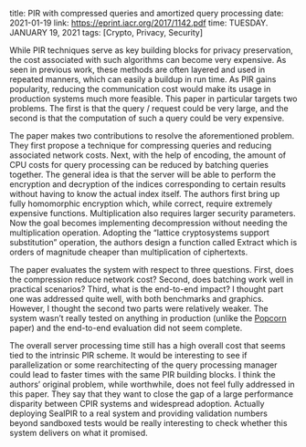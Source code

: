 title: PIR with compressed queries and amortized query processing
date: 2021-01-19
link: https://eprint.iacr.org/2017/1142.pdf
time: TUESDAY. JANUARY 19, 2021
tags: [Crypto, Privacy, Security]

While PIR techniques serve as key building blocks for privacy preservation, the cost associated with such algorithms can become very expensive. As seen in previous work, these methods are often layered and used in repeated manners, which can easily a buildup in run time. As PIR gains popularity, reducing the communication cost would make its usage in production systems much more feasible. This paper in particular targets two problems. The first is that the query / request could be very large, and the second is that the computation of such a query could be very expensive.

The paper makes two contributions to resolve the aforementioned problem. They first propose a technique for compressing queries and reducing associated network costs. Next, with the help of encoding, the amount of CPU costs for query processing can be reduced by batching queries together. The general idea is that the server will be able to perform the encryption and decryption of the indices corresponding to certain results without having to know the actual index itself. The authors first bring up fully homomorphic encryption which, while correct, require extremely expensive functions. Multiplication also requires larger security parameters. Now the goal becomes implementing decompression without needing the multiplication operation. Adopting the “lattice cryptosystems support substitution” operation, the authors design a function called Extract which is orders of magnitude cheaper than multiplication of ciphertexts.

The paper evaluates the system with respect to three questions. First, does the compression reduce network cost? Second, does batching work well in practical scenarios? Third, what is the end-to-end impact? I thought part one was addressed quite well, with both benchmarks and graphics. However, I thought the second two parts were relatively weaker. The system wasn’t really tested on anything in production (unlike the [Popcorn](https://john-b-yang.github.io/review/r/2021/Jan/18/) paper) and the end-to-end evaluation did not seem complete.

The overall server processing time still has a high overall cost that seems tied to the intrinsic PIR scheme. It would be interesting to see if parallelization or some rearchitecting of the query processing manager could lead to faster times with the same PIR building blocks. I think the authors’ original problem, while worthwhile, does not feel fully addressed in this paper. They say that they want to close the gap of a large performance disparity between CPIR systems and widespread adoption. Actually deploying SealPIR to a real system and providing validation numbers beyond sandboxed tests would be really interesting to check whether this system delivers on what it promised.
